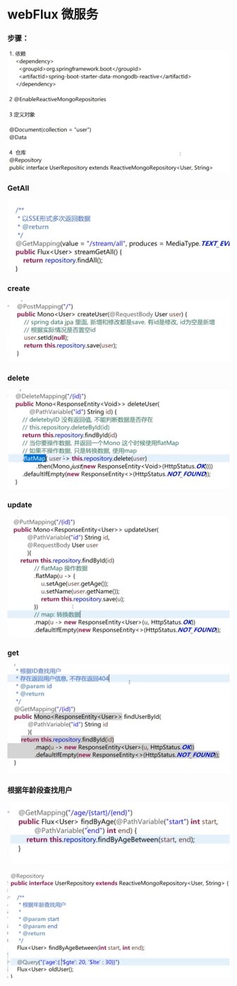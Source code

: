 # webFlux 微服务

### 步骤：

![](../.gitbook/assets/image%20%28375%29.png)

### GetAll

![](../.gitbook/assets/image%20%28395%29.png)

### create

![](../.gitbook/assets/image%20%28399%29.png)

### delete



![](../.gitbook/assets/image%20%28406%29.png)

### update

![](../.gitbook/assets/image%20%28379%29.png)

### get

![](../.gitbook/assets/image%20%28414%29.png)

### 根据年龄段查找用户

![](../.gitbook/assets/image%20%28421%29.png)

![](../.gitbook/assets/image%20%28409%29.png)


